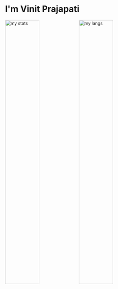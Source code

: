 # I'm Vinit Prajapati

<img alt="my stats" align="left" width="47%" src="https://github-readme-stats.vercel.app/api?username=Vinit1014&show_icons=true"/>
<img alt="my langs" align="left" width="47%" src="https://github-readme-stats.vercel.app/api/top-langs/?username=Vinit1014&layout=donut"/>
